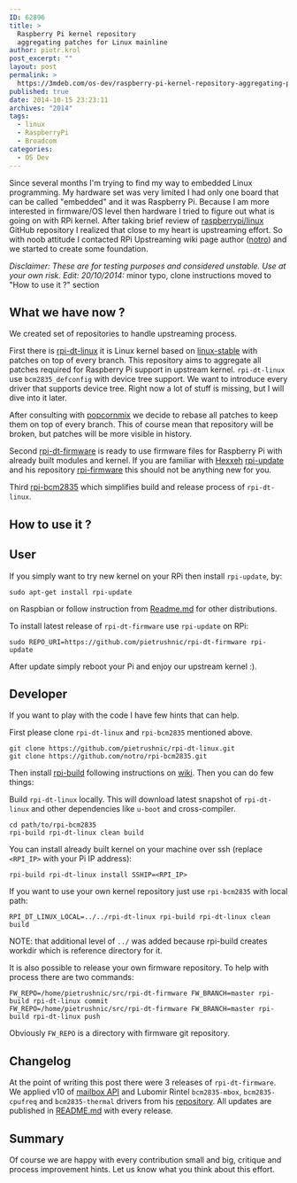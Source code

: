 ```yaml
---
ID: 62896
title: >
  Raspberry Pi kernel repository
  aggregating patches for Linux mainline
author: piotr.krol
post_excerpt: ""
layout: post
permalink: >
  https://3mdeb.com/os-dev/raspberry-pi-kernel-repository-aggregating-patches-for-linux-mainline/
published: true
date: 2014-10-15 23:23:11
archives: "2014"
tags:
  - linux
  - RaspberryPi
  - Broadcom
categories:
  - OS Dev
---
```

Since several months I'm trying to find my way to embedded Linux programming.
My hardware set was very limited I had only one board that can be called
"embedded" and it was Raspberry Pi. Because I am more interested in firmware/OS
level then hardware I tried to figure out what is going on with RPi kernel.
After taking brief review of
[raspberrypi/linux](https://github.com/raspberrypi/linux) GitHub repository I
realized that close to my heart is upstreaming effort. So with noob attitude I
contacted RPi Upstreaming wiki page author ([notro](https://github.com/notro))
and we started to create some foundation.

_Disclaimer: These are for testing purposes and considered unstable. Use at your own risk._
_Edit: 20/10/2014:_ minor typo, clone instructions moved to "How to use it ?" section

What we have now ?
------------------

We created set of repositories to handle upstreaming process.

First there is [rpi-dt-linux](https://github.com/pietrushnic/rpi-dt-linux.git)
it is Linux kernel based on
[linux-stable](https://git.kernel.org/cgit/linux/kernel/git/stable/linux-stable.git/)
with patches on top of every branch. This repository aims to aggregate all
patches required for Raspberry Pi support in upstream kernel. `rpi-dt-linux`
use `bcm2835_defconfig` with device tree support. We want to introduce every
driver that supports device tree. Right now a lot of stuff is missing, but I
will dive into it later.

After consulting with
[popcornmix](https://github.com/raspberrypi/linux/issues/698) we decide to
rebase all patches to keep them on top of every branch. This of course mean
that repository will be broken, but patches will be more visible in history.

Second [rpi-dt-firmware](https://github.com/pietrushnic/rpi-dt-firmware) is ready
to use firmware files for Raspberry Pi with already built modules and kernel.
If you are familiar with [Hexxeh](https://github.com/Hexxeh)
[rpi-update](https://github.com/Hexxeh/rpi-update) and his repository
[rpi-firmware](https://github.com/Hexxeh/rpi-firmware) this should not be
anything new for you.

Third [rpi-bcm2835](https://github.com/notro/rpi-bcm2835) which simplifies
build and release process of `rpi-dt-linux`.

How to use it ?
---------------

## User

If you simply want to try new kernel on your RPi then install `rpi-update`, by:

```
sudo apt-get install rpi-update
```

on Raspbian or follow instruction from
[Readme.md](https://github.com/Hexxeh/rpi-update) for other distributions.


To install latest release of `rpi-dt-firmware` use `rpi-update` on RPi:

```
sudo REPO_URI=https://github.com/pietrushnic/rpi-dt-firmware rpi-update
```

After update simply reboot your Pi and enjoy our upstream kernel :).

## Developer

If you want to play with the code I have few hints that can help.


First please clone `rpi-dt-linux` and `rpi-bcm2835` mentioned above.

```
git clone https://github.com/pietrushnic/rpi-dt-linux.git
git clone https://github.com/notro/rpi-bcm2835.git
```

Then install [rpi-build](https://github.com/notro/rpi-build) following
instructions on [wiki](https://github.com/notro/rpi-build/wiki). Then you can
do few things:

Build `rpi-dt-linux` locally. This will download latest snapshot of
`rpi-dt-linux` and other dependencies like `u-boot` and cross-compiler.

```
cd path/to/rpi-bcm2835
rpi-build rpi-dt-linux clean build
```

You can install already built kernel on your machine over ssh (replace
`<RPI_IP>` with your Pi IP address):

```
rpi-build rpi-dt-linux install SSHIP=<RPI_IP>
```

If you want to use your own kernel repository just use `rpi-bcm2835` with local
path:

```
RPI_DT_LINUX_LOCAL=../../rpi-dt-linux rpi-build rpi-dt-linux clean build
```

NOTE: that additional level of `../` was added because rpi-build creates
workdir which is reference directory for it.

It is also possible to release your own firmware repository. To help with
process there are two commands:

```
FW_REPO=/home/pietrushnic/src/rpi-dt-firmware FW_BRANCH=master rpi-build rpi-dt-linux commit
FW_REPO=/home/pietrushnic/src/rpi-dt-firmware FW_BRANCH=master rpi-build rpi-dt-linux push
```

Obviously `FW_REPO` is a directory with firmware git repository.


Changelog
---------

At the point of writing this post there were 3 releases of `rpi-dt-firmware`. We
applied v10 of [mailbox API](http://lwn.net/Articles/607424/) and Lubomir
Rintel `bcm2835-mbox`, `bcm2835-cpufreq` and `bcm2835-thermal` drivers from his
[repository](https://github.com/hackerspace/rpi-linux/commits/lr-raspberry-pi-new-mailbox).
All updates are published in
[README.md](https://github.com/pietrushnic/rpi-dt-firmware/blob/master/README.md)
with every release.

Summary
-------

Of course we are happy with every contribution small and big, critique and
process improvement hints. Let us know what you think about this effort.
